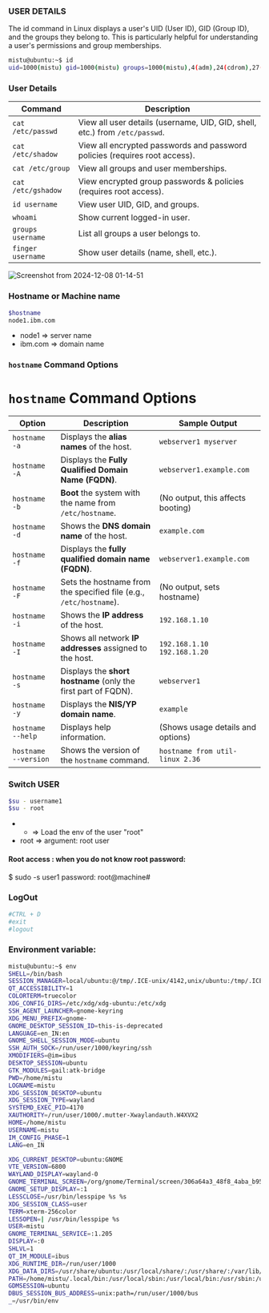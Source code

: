 ### USER DETAILS
The id command in Linux displays a user's UID (User ID), GID (Group ID), and the groups they belong to. This is particularly helpful for understanding a user's permissions and group memberships.

```bash
mistu@ubuntu:~$ id
uid=1000(mistu) gid=1000(mistu) groups=1000(mistu),4(adm),24(cdrom),27(sudo),30(dip),46(plugdev),120(lpadmin),132(lxd),133(sambashare)
```

### **User Details**

| **Command**         | **Description**                                                                     |
|---------------------|-------------------------------------------------------------------------------------|
| `cat /etc/passwd`   | View all user details (username, UID, GID, shell, etc.) from `/etc/passwd`.           |
| `cat /etc/shadow`   | View all encrypted passwords and password policies (requires root access).           |
| `cat /etc/group`    | View all groups and user memberships.                                                |
| `cat /etc/gshadow`  | View encrypted group passwords & policies (requires root access).                    |
| `id username`       | View user UID, GID, and groups.                                                      |
| `whoami`            | Show current logged-in user.                                                        |
| `groups username`   | List all groups a user belongs to.                                                   |
| `finger username`   | Show user details (name, shell, etc.).                                               |

![Screenshot from 2024-12-08 01-14-51](https://github.com/user-attachments/assets/136c6b30-e26f-4ef0-9dae-08356bd8488e)

### Hostname or Machine name

```bash
$hostname 
node1.ibm.com 
```
* node1 => server name
* ibm.com => domain name


### `hostname` Command Options

# `hostname` Command Options

| **Option**     | **Description**                                              | **Sample Output**                    |
|----------------|--------------------------------------------------------------|--------------------------------------|
| `hostname -a`  | Displays the **alias names** of the host.                     | `webserver1 myserver`               |
| `hostname -A`  | Displays the **Fully Qualified Domain Name (FQDN)**.          | `webserver1.example.com`            |
| `hostname -b`  | **Boot** the system with the name from `/etc/hostname`.        | (No output, this affects booting)   |
| `hostname -d`  | Shows the **DNS domain name** of the host.                    | `example.com`                       |
| `hostname -f`  | Displays the **fully qualified domain name (FQDN)**.          | `webserver1.example.com`            |
| `hostname -F`  | Sets the hostname from the specified file (e.g., `/etc/hostname`). | (No output, sets hostname)         |
| `hostname -i`  | Shows the **IP address** of the host.                         | `192.168.1.10`                      |
| `hostname -I`  | Shows all network **IP addresses** assigned to the host.      | `192.168.1.10 192.168.1.20`         |
| `hostname -s`  | Displays the **short hostname** (only the first part of FQDN).| `webserver1`                        |
| `hostname -y`  | Displays the **NIS/YP domain name**.                          | `example`                           |
| `hostname --help` | Displays help information.                                  | (Shows usage details and options)   |
| `hostname --version` | Shows the version of the `hostname` command.              | `hostname from util-linux 2.36`     |



### Switch USER
```bash
$su - username1 
$su - root
```
* -  => Load the env of the user "root"
* root => argument: root user

#### Root access : when you do not know root password:
$ sudo -s user1
password: <password for user1>
root@machine# 

### LogOut

```bash
#CTRL + D
#exit
#logout
```

### Environment variable:

```bash
mistu@ubuntu:~$ env
SHELL=/bin/bash
SESSION_MANAGER=local/ubuntu:@/tmp/.ICE-unix/4142,unix/ubuntu:/tmp/.ICE-unix/4142
QT_ACCESSIBILITY=1
COLORTERM=truecolor
XDG_CONFIG_DIRS=/etc/xdg/xdg-ubuntu:/etc/xdg
SSH_AGENT_LAUNCHER=gnome-keyring
XDG_MENU_PREFIX=gnome-
GNOME_DESKTOP_SESSION_ID=this-is-deprecated
LANGUAGE=en_IN:en
GNOME_SHELL_SESSION_MODE=ubuntu
SSH_AUTH_SOCK=/run/user/1000/keyring/ssh
XMODIFIERS=@im=ibus
DESKTOP_SESSION=ubuntu
GTK_MODULES=gail:atk-bridge
PWD=/home/mistu
LOGNAME=mistu
XDG_SESSION_DESKTOP=ubuntu
XDG_SESSION_TYPE=wayland
SYSTEMD_EXEC_PID=4170
XAUTHORITY=/run/user/1000/.mutter-Xwaylandauth.W4XVX2
HOME=/home/mistu
USERNAME=mistu
IM_CONFIG_PHASE=1
LANG=en_IN

XDG_CURRENT_DESKTOP=ubuntu:GNOME
VTE_VERSION=6800
WAYLAND_DISPLAY=wayland-0
GNOME_TERMINAL_SCREEN=/org/gnome/Terminal/screen/306a64a3_48f8_4aba_b956_38fb34b7fb25
GNOME_SETUP_DISPLAY=:1
LESSCLOSE=/usr/bin/lesspipe %s %s
XDG_SESSION_CLASS=user
TERM=xterm-256color
LESSOPEN=| /usr/bin/lesspipe %s
USER=mistu
GNOME_TERMINAL_SERVICE=:1.205
DISPLAY=:0
SHLVL=1
QT_IM_MODULE=ibus
XDG_RUNTIME_DIR=/run/user/1000
XDG_DATA_DIRS=/usr/share/ubuntu:/usr/local/share/:/usr/share/:/var/lib/snapd/desktop
PATH=/home/mistu/.local/bin:/usr/local/sbin:/usr/local/bin:/usr/sbin:/usr/bin:/sbin:/bin:/usr/games:/usr/local/games:/snap/bin:/snap/bin
GDMSESSION=ubuntu
DBUS_SESSION_BUS_ADDRESS=unix:path=/run/user/1000/bus
_=/usr/bin/env
```

